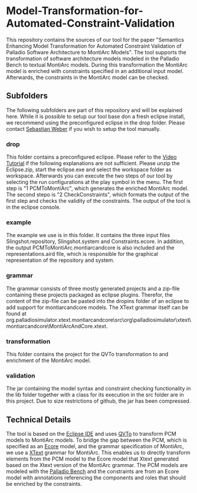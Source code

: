 # Model-Transformation-for-Automated-Constraint-Validation

This repository contains the sources of our tool for the paper "Semantics Enhancing Model Transformation for Automated Constraint Validation of Palladio Software Architecture to MontiArc Models". The tool supports the transformation of software architecture models modeled in the Palladio Bench to textual MontiArc models. During this transformation the MontiArc model is enriched with constraints specified in an additional input model. Afterwards, the constraints in the MontiArc model can be checked.

## Subfolders
The following subfolders are part of this repository and will be explained here. While it is possible to setup our tool base don a fresh eclipse install, we recommend using the preconfigured eclipse in the drop folder. Please contact [Sebastian Weber] if you wish to setup the tool manually.
### drop
This folder contains a preconfigured eclipse. Please refer to the [Video Tutorial] if the following explanations are not sufficient.
Please unzip the Eclipse.zip, start the eclipse.exe and select the workspace folder as workspace. Afterwards you can execute the two steps of our tool by selecting the run configurations at the play symbol in the menu. The first step is "1 PCMToMontiArc", which generates the enriched MontiArc model. The second stepo is "2 CheckConstraints", which formats the output of the first step and checks the validity of the constraints. The output of the tool is in the eclipse console.
### example
The example we use is in this folder. It contains the three input files Slingshot.repository, Slingshot.system and Constraints.ecore. In addition, the output PCMToMontiArc.montiarcandcore is also included and the representations.aird file, which is responsible for the graphical representation of the repository and system.
### grammar
The grammar consists of three mostly generated projects and a zip-file containing these projects packaged as eclipse plugins. Therefor, the content of the zip-file can be pasted into the dropins folder of an eclipse to add support for montiarcandcore models. The XText grammar itself can be found at org.palladiosimulator.xtext.montiarcandcore\src\org\palladiosimulator\xtext\montiarcandcore\MontiArcAndCore.xtext.
### transformation
This folder contains the project for the QVTo transformation to and enrichment of the MontiArc model.
### validation
The jar containing the model syntax and constraint checking functionality in the lib folder together with a class for its execution in the src folder are in this project. Due to size restrictions of github, the jar has been compressed.

## Technical Details
The tool is based on the [Eclipse IDE] and uses [QVTo] to transform PCM models to MontiArc models. To bridge the gap between the PCM, which is specified as an [Ecore] model, and the grammar specification of MontiArc, we use a [XText] grammar for MontiArc. This enables us to directly transform elements from the PCM model to the Ecore model that Xtext generated based on the Xtext version of the MontiArc grammar. The PCM models are modeled with the [Palladio Bench] and the constraints are from an Ecore model with annotations referencing the components and roles that should be enriched by the constraints.

[Eclipse IDE]: <https://eclipseide.org/>
[QVTo]: <https://wiki.eclipse.org/QVTo>
[Ecore]: <https://wiki.eclipse.org/Ecore>
[XText]: <https://eclipse.dev/Xtext/>
[Palladio Bench]: <https://www.palladio-simulator.com/>
[Video Tutorial]: <https://fecomass.github.io/fecomass/videos/>
[Sebastian Weber]: <mailto:sebastian.weber@fzi.de>